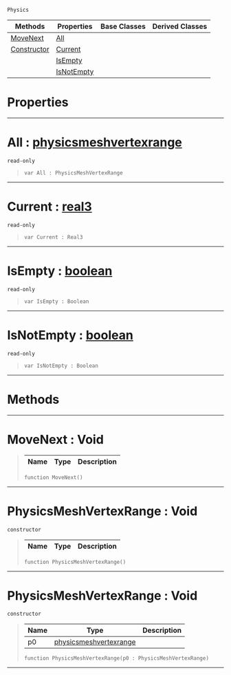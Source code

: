  `Physics`

|Methods|Properties|Base Classes|Derived Classes|
|---|---|---|---|
|[ MoveNext](https://github.com/PlasmaEngine/PlasmaDocs/tree/master/docs/C%2B%2B/code_reference/class_reference/physicsmeshvertexrange.markdown#movenext-void)|[ All](https://github.com/PlasmaEngine/PlasmaDocs/tree/master/docs/C%2B%2B/code_reference/class_reference/physicsmeshvertexrange.markdown#all-plasma-engine-document)| | |
|[ Constructor](https://github.com/PlasmaEngine/PlasmaDocs/tree/master/docs/C%2B%2B/code_reference/class_reference/physicsmeshvertexrange.markdown#physicsmeshvertexrange-v)|[ Current](https://github.com/PlasmaEngine/PlasmaDocs/tree/master/docs/C%2B%2B/code_reference/class_reference/physicsmeshvertexrange.markdown#current-plasma-engine-docu)| | |
| |[ IsEmpty](https://github.com/PlasmaEngine/PlasmaDocs/tree/master/docs/C%2B%2B/code_reference/class_reference/physicsmeshvertexrange.markdown#isempty-plasma-engine-docu)| | |
| |[ IsNotEmpty](https://github.com/PlasmaEngine/PlasmaDocs/tree/master/docs/C%2B%2B/code_reference/class_reference/physicsmeshvertexrange.markdown#isnotempty-plasma-engine-d)| | |


 #  Properties


---  
 #  All : [physicsmeshvertexrange](https://github.com/PlasmaEngine/PlasmaDocs/tree/master/docs/C%2B%2B/code_reference/class_reference/physicsmeshvertexrange.markdown)

 `read-only`

> 
> ``` lang=cpp, name=Lightning
> var All : PhysicsMeshVertexRange


---  
 #  Current : [real3](https://github.com/PlasmaEngine/PlasmaDocs/tree/master/docs/C%2B%2B/code_reference/lightning_base_types/real3.markdown)

 `read-only`

> 
> ``` lang=cpp, name=Lightning
> var Current : Real3


---  
 #  IsEmpty : [boolean](https://github.com/PlasmaEngine/PlasmaDocs/tree/master/docs/C%2B%2B/code_reference/lightning_base_types/boolean.markdown)

 `read-only`

> 
> ``` lang=cpp, name=Lightning
> var IsEmpty : Boolean


---  
 #  IsNotEmpty : [boolean](https://github.com/PlasmaEngine/PlasmaDocs/tree/master/docs/C%2B%2B/code_reference/lightning_base_types/boolean.markdown)

 `read-only`

> 
> ``` lang=cpp, name=Lightning
> var IsNotEmpty : Boolean


---  
 #  Methods


---  
 #  MoveNext : Void

> 
> |Name|Type|Description|
> |---|---|---|
> ``` lang=cpp, name=Lightning
> function MoveNext()
> ``` 


---  
 #  PhysicsMeshVertexRange : Void

 `constructor`

> 
> |Name|Type|Description|
> |---|---|---|
> ``` lang=cpp, name=Lightning
> function PhysicsMeshVertexRange()
> ``` 


---  
 #  PhysicsMeshVertexRange : Void

 `constructor`

> 
> |Name|Type|Description|
> |---|---|---|
> |p0|[physicsmeshvertexrange](https://github.com/PlasmaEngine/PlasmaDocs/tree/master/docs/C%2B%2B/code_reference/class_reference/physicsmeshvertexrange.markdown)| |
> ``` lang=cpp, name=Lightning
> function PhysicsMeshVertexRange(p0 : PhysicsMeshVertexRange)
> ``` 


---  
 

 